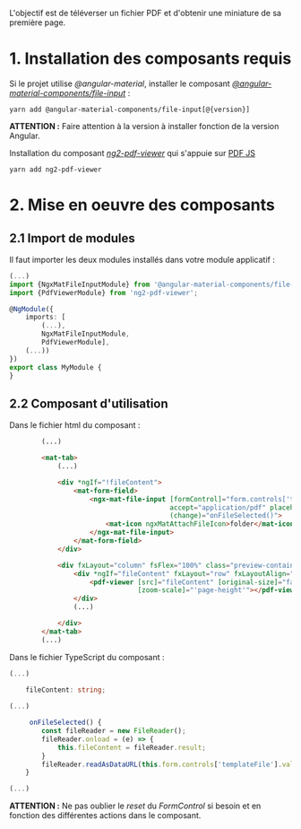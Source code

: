 L'objectif est de téléverser un fichier PDF et d'obtenir une miniature de sa première page.

# 1. Installation des composants requis

Si le projet utilise _@angular-material_, installer le composant _[@angular-material-components/file-input](https://www.npmjs.com/package/@angular-material-components/file-input)_ :
```
yarn add @angular-material-components/file-input[@{version}]
```
__ATTENTION :__ Faire attention à la version à installer fonction de la version Angular.



Installation du composant _[ng2-pdf-viewer](https://www.npmjs.com/package/ng2-pdf-viewer)_ qui s'appuie sur [PDF JS](https://mozilla.github.io/pdf.js/getting_started/)
```
yarn add ng2-pdf-viewer
```

# 2. Mise en oeuvre des composants

## 2.1 Import de modules

Il faut importer les deux modules installés dans votre module applicatif :
```typescript
(...)
import {NgxMatFileInputModule} from '@angular-material-components/file-input';
import {PdfViewerModule} from 'ng2-pdf-viewer';

@NgModule({
    imports: [
        (...),
        NgxMatFileInputModule, 
        PdfViewerModule],
    (...))
})
export class MyModule {
}

```

## 2.2 Composant d'utilisation

Dans le fichier html du composant :
```html
        (...)

        <mat-tab>
            (...)

            <div *ngIf="!fileContent">
                <mat-form-field>
                    <ngx-mat-file-input [formControl]="form.controls['templateFile']" [multiple]="false"
                                        accept="application/pdf" placeholder="Choisir un fichier..."
                                        (change)="onFileSelected()">
                        <mat-icon ngxMatAttachFileIcon>folder</mat-icon>
                    </ngx-mat-file-input>
                </mat-form-field>
            </div>

            <div fxLayout="column" fsFlex="100%" class="preview-container">
                <div *ngIf="fileContent" fxLayout="row" fxLayoutAlign="start center" class="preview">
                    <pdf-viewer [src]="fileContent" [original-size]="false" [show-all]="false" [page]="0" [zoom]="0.95"
                                [zoom-scale]="'page-height'"></pdf-viewer>
                </div>
                (...)

            </div>
        </mat-tab>
        (...)

```

Dans le fichier TypeScript du composant :
```typescript
(...)
    
    fileContent: string;

(...)

     onFileSelected() {
        const fileReader = new FileReader();
        fileReader.onload = (e) => {
            this.fileContent = fileReader.result;
        }
        fileReader.readAsDataURL(this.form.controls['templateFile'].value);
    }

(...)    
```

__ATTENTION :__ Ne pas oublier le _reset_ du _FormControl_ si besoin et en fonction des différentes actions dans le composant.